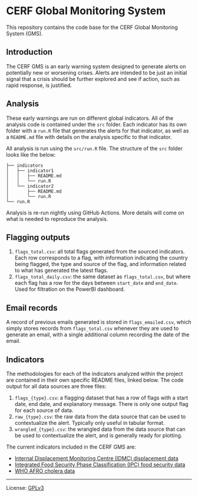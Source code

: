 # CERF Global Monitoring System

This repository contains the code base for the CERF Global Monitoring System (GMS).

## Introduction

The CERF GMS is an early warning system designed to generate alerts on
potentially new or worsening crises. Alerts are intended to be just an initial
signal that a crisis should be further explored and see if action, such as
rapid response, is justified.

## Analysis

These early warnings are run on different global indicators. All of the
analysis code is contained under the `src` folder. Each indicator has
its own folder with a `run.R` file that generates the alerts for that
indicator, as well as a `README.md` file with details on the analysis
specific to that indicator.

All analysis is run using the `src/run.R` file. The structure of the
`src` folder looks like the below:

```
├── indicators
│   ├── indicator1
│   │   ├── README.md
│   │   └── run.R
│   └── indicator2
│       ├── README.md
│       └── run.R
└── run.R
```

Analysis is re-run nightly using GitHub Actions. More details will come on
what is needed to reproduce the analysis.

## Flagging outputs

1. `flags_total.csv`: all total flags generated from the sourced indicators.
Each row corresponds to a flag, with information indicating the country being
flagged, the type and source of the flag, and information related to what
has generated the latest flags.
2. `flags_total_daily.csv`: the same dataset as `flags_total.csv`, but where
each flag has a row for the days between `start_date` and `end_date`. Used for
filtration on the PowerBI dashboard.

## Email records

A record of previous emails generated is stored in `flags_emailed.csv`, which
simply stores records from `flags_total.csv` whenever they are used to generate
an email, with a single additional column recording the date of the email.

## Indicators

The methodologies for each of the indicators analyzed within the project
are contained in their own specific README files, linked below. The code
output for all data sources are three files:

1. `flags_{type}.csv`: a flagging dataset that has a row of flags
with a start date, end date, and explanatory message. There is only one
output flag for each source of data.
2. `raw_{type}.csv`: the raw data from the data source that can be used to
contextualize the alert. Typically only useful in tabular format.
3. `wrangled_{type}.csv`: the wrangled data from the data source that can
be used to contextualize the alert, and is generally ready for plotting.

The current indicators included in the CERF GMS are:

- [Internal Displacement Monitoring Centre (IDMC) displacement data](src/indicators/idmc/README.md)
- [Integrated Food Security Phase Classification (IPC) food security data](src/indicators/ipc/README.md)
- [WHO AFRO cholera data](src/indicators/cholera/README.md)

----

License: [GPLv3](LICENSE)
